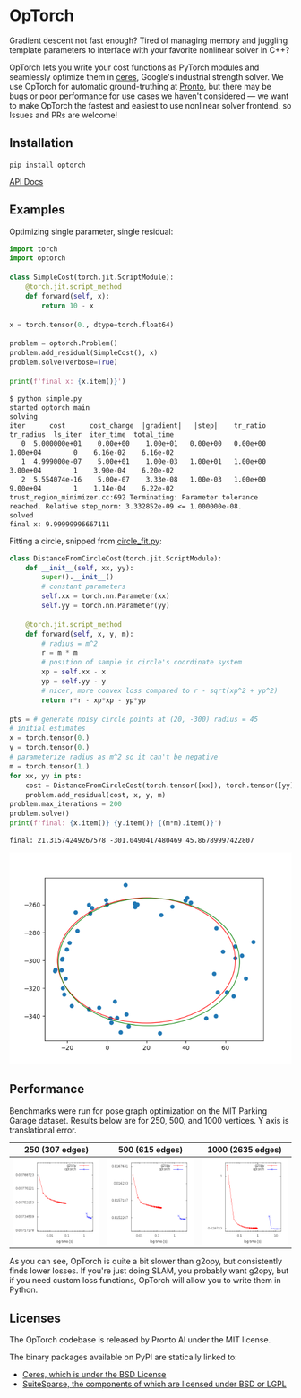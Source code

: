 # OpTorch

Gradient descent not fast enough? Tired of managing memory and juggling template parameters to interface with your favorite nonlinear solver in C++?

OpTorch lets you write your cost functions as PyTorch modules and seamlessly optimize them in [ceres](http://ceres-solver.org), Google's industrial strength solver. We use OpTorch for automatic ground-truthing at [Pronto](https://pronto.ai/), but there may be bugs or poor performance for use cases we haven't considered &mdash; we want to make OpTorch the fastest and easiest to use nonlinear solver frontend, so Issues and PRs are welcome!

## Installation

```shell
pip install optorch
```

[API Docs](https://pronto-ai.github.io/optorch/)

## Examples

Optimizing single parameter, single residual:

```python
import torch
import optorch

class SimpleCost(torch.jit.ScriptModule):
    @torch.jit.script_method
    def forward(self, x):
        return 10 - x

x = torch.tensor(0., dtype=torch.float64)

problem = optorch.Problem()
problem.add_residual(SimpleCost(), x)
problem.solve(verbose=True)

print(f'final x: {x.item()}')
```

```console
$ python simple.py
started optorch main
solving
iter      cost      cost_change  |gradient|   |step|    tr_ratio  tr_radius  ls_iter  iter_time  total_time
   0  5.000000e+01    0.00e+00    1.00e+01   0.00e+00   0.00e+00  1.00e+04        0    6.16e-02    6.16e-02
   1  4.999000e-07    5.00e+01    1.00e-03   1.00e+01   1.00e+00  3.00e+04        1    3.90e-04    6.20e-02
   2  5.554074e-16    5.00e-07    3.33e-08   1.00e-03   1.00e+00  9.00e+04        1    1.14e-04    6.22e-02
trust_region_minimizer.cc:692 Terminating: Parameter tolerance reached. Relative step_norm: 3.332852e-09 <= 1.000000e-08.
solved
final x: 9.99999996667111
```

Fitting a circle, snipped from [circle_fit.py](/examples/circle_fit.py):

```python
class DistanceFromCircleCost(torch.jit.ScriptModule):
    def __init__(self, xx, yy):
        super().__init__()
        # constant parameters
        self.xx = torch.nn.Parameter(xx)
        self.yy = torch.nn.Parameter(yy)

    @torch.jit.script_method
    def forward(self, x, y, m):
        # radius = m^2
        r = m * m
        # position of sample in circle's coordinate system
        xp = self.xx - x
        yp = self.yy - y
        # nicer, more convex loss compared to r - sqrt(xp^2 + yp^2)
        return r*r - xp*xp - yp*yp

pts = # generate noisy circle points at (20, -300) radius = 45
# initial estimates
x = torch.tensor(0.)
y = torch.tensor(0.)
# parameterize radius as m^2 so it can't be negative
m = torch.tensor(1.)
for xx, yy in pts:
    cost = DistanceFromCircleCost(torch.tensor([xx]), torch.tensor([yy]))
    problem.add_residual(cost, x, y, m)
problem.max_iterations = 200
problem.solve()
print(f'final: {x.item()} {y.item()} {(m*m).item()}')
```

```
final: 21.31574249267578 -301.0490417480469 45.86789997422807
```

![](/examples/results/circle_fit.png)

## Performance

Benchmarks were run for pose graph optimization on the MIT Parking Garage dataset.
Results below are for 250, 500, and 1000 vertices. Y axis is translational error.

250 (307 edges) | 500 (615 edges) | 1000 (2635 edges)
--- | --- | ---
![](/bench/plot250.png?raw=True) | ![](/bench/plot500.png?raw=True) | ![](/bench/plot1000.png?raw=True)

As you can see, OpTorch is quite a bit slower than g2opy, but consistently finds lower losses.
If you're just doing SLAM, you probably want g2opy, but if you need custom loss functions, OpTorch will
allow you to write them in Python.

## Licenses

The OpTorch codebase is released by Pronto AI under the MIT license.

The binary packages available on PyPI are statically linked to:
- [Ceres, which is under the BSD License](https://github.com/ceres-solver/ceres-solver/blob/master/LICENSE)
- [SuiteSparse, the components of which are licensed under BSD or LGPL](https://github.com/jluttine/suitesparse/blob/master/LICENSE.txt)
